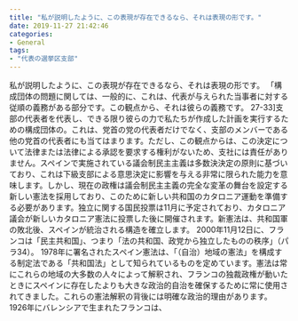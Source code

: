 ```yaml
---
title: "私が説明したように、この表現が存在できるなら、それは表現の形です。"
date: 2019-11-27 21:42:46
categories:
- General
tags:
- "代表の選挙区支部"
---
```


私が説明したように、この表現が存在できるなら、それは表現の形です。 「構成団体の問題に関しては、一般的に、これは、代表が与えられた当事者に対する従順の義務がある部分です。この観点から、それは彼らの義務です。 27-33]支部の代表者を代表し、できる限り彼らの力で私たちが作成した計画を実行するための構成団体の。これは、党首の党の代表者だけでなく、支部のメンバーである他の党首の代表者にも当てはまります。ただし、この観点からは、この決定について法律または法律による承認を要求する権利がないため、支社には責任がありません。スペインで実施されている議会制民主主義は多数決決定の原則に基づいており、これは下級支部による意思決定に影響を与える非常に限られた能力を意味します。しかし、現在の政権は議会制民主主義の完全な変革の舞台を設定する新しい憲法を採用しており、このために新しい共和国のカタロニア運動を準備する必要があります。独立に関する国民投票は11月に予定されており、カタロニア議会が新しいカタロニア憲法に投票した後に開催されます。新憲法は、共和国軍の敗北後、スペインが統治される構造を確立します。 2000年11月12日に、フランコは「民主共和国」、つまり「法の共和国、政党から独立したものの秩序」（パラ34）。 1978年に署名されたスペイン憲法は、「（自治）地域の憲法」を構成する制定法である「共和国法」として知られているものを定めています。憲法は常にこれらの地域の大多数の人々によって解釈され、フランコの独裁政権が動いたときにスペインに存在したよりも大きな政治的自治を確保するために常に使用されてきました。これらの憲法解釈の背後には明確な政治的理由があります。 1926年にバレンシアで生まれたフランコは、
